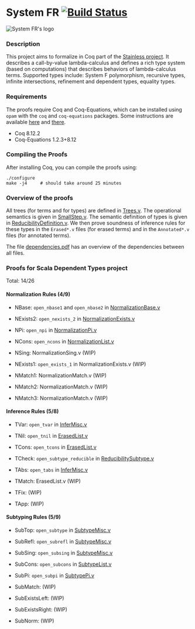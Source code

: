 # System FR [![Build Status][larabot-img]][larabot-ref]

![System FR's logo](logo/small.png?raw=true)

### Description

This project aims to formalize in Coq part of the [Stainless project](https://github.com/epfl-lara/stainless). It describes a call-by-value lambda-calculus and defines a rich type system (based on computations) that describes behaviors of lambda-calculus terms. Supported types include: System F polymorphism, recursive types, infinite intersections, refinement and dependent types, equality types.

### Requirements

The proofs require Coq and Coq-Equations, which can be installed using `opam` with the `coq` and `coq-equations` packages. Some instructions are available [here](https://github.com/coq/coq/wiki/Installation-of-Coq-on-Linux) and [there](https://github.com/mattam82/Coq-Equations).

* Coq 8.12.2
* Coq-Equations 1.2.3+8.12

### Compiling the Proofs

After installing Coq, you can compile the proofs using:

```
./configure
make -j4     # should take around 25 minutes
```

### Overview of the proofs

All trees (for terms and for types) are defined in [Trees.v](https://github.com/epfl-lara/SystemFR/blob/master/Trees.v). The operational semantics is given in [SmallStep.v](https://github.com/epfl-lara/SystemFR/blob/master/SmallStep.v). The semantic definition of types is given in [ReducibilityDefinition.v](https://github.com/epfl-lara/SystemFR/blob/master/ReducibilityDefinition.v). We then prove soundness of inference rules for these types in the `Erased*.v` files (for erased terms) and in the `Annotated*.v` files (for annotated terms).

The file [dependencies.pdf](https://github.com/epfl-lara/SystemFR/blob/master/dependencies.pdf) has an overview of the dependencies between all files.


### Proofs for Scala Dependent Types project


Total: 14/26

#### Normalization Rules (4/9)

* NBase: `open_nbase1` and `open_nbase2` in [NormalizationBase.v](NormalizationBase.v)
* NExists2: `open_nexists_2` in [NormalizationExists.v](NormalizationExists.v)
* NPi: `open_npi` in [NormalizationPi.v](NormalizationPi.v)
* NCons: `open_ncons` in [NormalizationList.v](NormalizationList.v)

* NSing: NormalizationSing.v (WIP)
* NExists1: `open_exists_1` in NormalizationExists.v (WIP)
* NMatch1: NormalizationMatch.v (WIP)
* NMatch2: NormalizationMatch.v (WIP)
* NMatch3: NormalizationMatch.v (WIP)


#### Inference Rules (5/8)

* TVar: `open_tvar` in [InferMisc.v](InferMisc.v)
* TNil: `open_tnil` in [ErasedList.v](ErasedList.v)
* TCons: `open_tcons` in [ErasedList.v](ErasedList.v)
* TCheck: `open_subtype_reducible` in [ReducibilitySubtype.v](ReducibilitySubtype.v)
* TAbs: `open_tabs` in [InferMisc.v](InferMisc.v)

* TMatch: ErasedList.v (WIP)
* TFix: (WIP)
* TApp: (WIP)


#### Subtyping Rules (5/9)

* SubTop: `open_subtype` in [SubtypeMisc.v](SubtypeMisc.v)
* SubRefl: `open_subrefl` in [SubtypeMisc.v](SubtypeMisc.v)
* SubSing: `open_subsing` in [SubtypeMisc.v](SubtypeMisc.v)
* SubCons: `open_subcons` in [SubtypeList.v](SubtypeList.v)
* SubPi: `open_subpi` in [SubtypePi.v](SubtypePi.v)

* SubMatch: (WIP)
* SubExistsLeft: (WIP)
* SubExistsRight: (WIP)
* SubNorm: (WIP)


[larabot-img]: http://laraquad4.epfl.ch:9000/epfl-lara/SystemFR/status/master
[larabot-ref]: http://laraquad4.epfl.ch:9000/epfl-lara/SystemFR/builds
